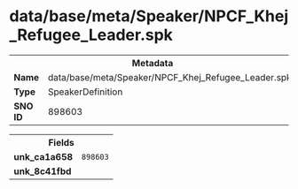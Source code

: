 <h1>data/base/meta/Speaker/NPCF_Khej_Refugee_Leader.spk</h1><table><tr><th colspan="100%">Metadata</th></tr><tr><td><b>Name</b></td><td>data/base/meta/Speaker/NPCF_Khej_Refugee_Leader.spk</td></tr><tr><td><b>Type</b></td><td>SpeakerDefinition</td></tr><tr><td><b>SNO ID</b></td><td>898603</td></tr></table>

<table><tr><th colspan="100%">Fields</th></tr><tr><td><b>unk_ca1a658</b></td><td><code>898603</code></td></tr><tr><td><b>unk_8c41fbd</b></td><td></td></tr></table>

